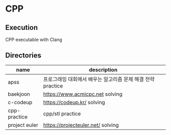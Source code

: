 # CPP

## Execution
CPP executable with Clang

## Directories
| name | description |
| --- | --- |
| apss | 프로그래밍 대회에서 배우는 알고리즘 문제 해결 전략 practice |
| baekjoon | https://www.acmicpc.net solving |
| c-codeup | https://codeup.kr/ solving |
| cpp-practice | cpp/stl practice |
| project euler | https://projecteuler.net/ solving |